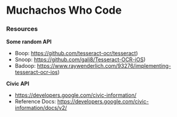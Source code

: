 # Muchachos Who Code

### Resources
__Some random API__

- Boop: https://github.com/tesseract-ocr/tesseract)
- Snoop: https://github.com/gali8/Tesseract-OCR-iOS)
- Badoop: https://www.raywenderlich.com/93276/implementing-tesseract-ocr-ios)

__Civic API__
- https://developers.google.com/civic-information/ 
- Reference Docs: https://developers.google.com/civic-information/docs/v2/
